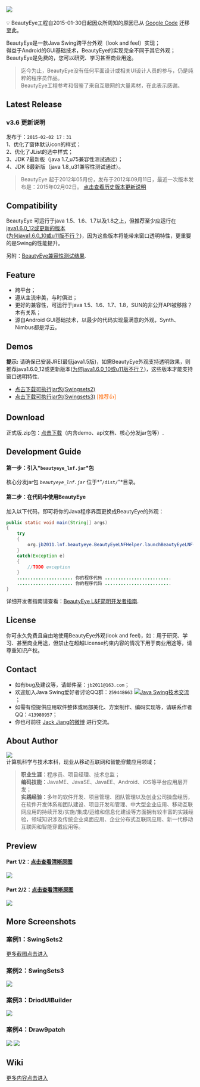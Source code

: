 ## ![](https://code.google.com/p/beautyeye/logo?cct=1376536220)
:bulb: BeautyEye工程自2015-01-30日起因众所周知的原因已从 [Google Code](https://code.google.com/p/beautyeye/) 迁移至此。

BeautyEye是一款Java Swing跨平台外观（look and feel）实现；<br>
得益于Android的GUI基础技术，BeautyEye的实现完全不同于其它外观；<br>
BeautyEye是免费的，您可以研究、学习甚至商业用途。

> 迄今为止，BeautyEye没有任何平面设计或相关UI设计人员的参与，仍是纯粹的程序员作品。<br>
> BeautyEye工程参考和借鉴了来自互联网的大量素材，在此表示感谢。

## Latest Release
### v3.6 更新说明
发布于：`2015-02-02 17：31`<br>
1、优化了窗体默认icon的样式；<br>
2、优化了JList的选中样式；<br>
3、JDK 7最新版（java 1.7_u75兼容性测试通过）；<br>
4、JDK 8最新版（java 1.8_u31兼容性测试通过）。<br>

> BeautyEye 起于2012年05月份，发布于2012年09月11日，最近一次版本发布是：2015年02月02日。 [点击查看历史版本更新说明](https://github.com/JackJiang2011/beautyeye/wiki/BeautyEye-release-notes)

## Compatibility
BeautyEye 可运行于java 1.5、1.6、1.7以及1.8之上，但推荐至少应运行在[java1.6.0_12或更新的版本](http://www.java.com/zh_CN/download/) <br>([为何java1.6.0_10或u11版不行？](https://github.com/JackJiang2011/beautyeye/wiki/java_1_6_0_u10_BUG_6750920))，因为这些版本将能带来窗口透明特性，更重要的是Swing的性能提升。

另附：[BeautyEye兼容性测试结果](https://github.com/JackJiang2011/beautyeye/wiki/Compatibility_test_results).

## Feature
* 跨平台；
* 遵从主流审美，与时俱进；
* 更好的兼容性，可运行于java 1.5、1.6、1.7、1.8，SUN的非公开API被移除？木有关系；
* 源自Android GUI基础技术，以最少的代码实现最满意的外观，Synth、Nimbus都是浮云。

## Demos
<b>提示:</b> 请确保已安装JRE(最低java1.5版)，如需BeautyEye外观支持透明效果，则推荐java1.6.0\_12或更新版本([为何java1.6.0_10或u11版不行？](https://github.com/JackJiang2011/beautyeye/wiki/java_1_6_0_u10_BUG_6750920))，这些版本才能支持窗口透明特性.

* [点击下载可执行jar包\(Swingsets2\)](https://raw.githubusercontent.com/JackJiang2011/beautyeye/master/demo/excute_jar/SwingSets2\(BeautyEyeLNFDemo\).jar)
* [点击下载可执行jar包\(Swingsets3\)](https://raw.githubusercontent.com/JackJiang2011/beautyeye/master/demo2/SwingSets3(BeautyEyeLNFDemo).jar) <font color="#FF6600"> \[推荐:thumbsup:\]</font>

## Download
正式版.zip包：[点击下载](https://github.com/JackJiang2011/beautyeye/archive/3.5.zip)（内含demo、api文档、核心分发jar包等）.

## Development Guide
#### 第一步：引入*`beautyeye_lnf.jar`*包
核心分发jar包 *`beautyeye_lnf.jar`* 位于*“`/dist/`”*目录。

#### 第二步：在代码中使用BeautyEye
加入以下代码，即可将你的Java程序界面更换成BeautyEye的外观：
```Java
public static void main(String[] args)
{
    try
    {
        org.jb2011.lnf.beautyeye.BeautyEyeLNFHelper.launchBeautyEyeLNF();
    }
    catch(Exception e)
    {
        //TODO exception
    }
    ..................... 你的程序代码 .........................
    ..................... 你的程序代码 .........................
}
```

详细开发者指南请查看：[BeautyEye L&F简明开发者指南](https://github.com/JackJiang2011/beautyeye/wiki/BeautyEye-L&F%E7%AE%80%E6%98%8E%E5%BC%80%E5%8F%91%E8%80%85%E6%8C%87%E5%8D%97).

## License
你可永久免费且自由地使用BeautyEye外观(look and feel)，如：用于研究、学习、甚至商业用途，但禁止在超越License约束内容的情况下用于商业用途等，请尊重知识产权。

## Contact
* 如有bug及建议等，请邮件至：`jb2011@163.com`；</li>
* 欢迎加入Java Swing爱好者讨论QQ群：`259448663`  <a target="_blank" href="http://shang.qq.com/wpa/qunwpa?idkey=9971fb1d1845edc87bdec92ad03f329c1d1f280b1cfe73b6d03c13b0f7f8aba1"><img border="0" src="http://pub.idqqimg.com/wpa/images/group.png" alt="Java Swing技术交流" title="Java Swing技术交流"></a>；
* 如需有偿提供应用软件整体或局部美化、方案制作、编码实现等，请联系作者QQ：`413980957`；
* 你也可前往 [Jack Jiang的微博](http://t.qq.com/jackjiang_is_here/) 进行交流。

## About Author
![](https://raw.githubusercontent.com/JackJiang2011/beautyeye/master/screenshots/js2.png)<br>
计算机科学与技术本科，现业从移动互联网和智能穿戴应用领域；<br>
> <b>职业生涯：</b>程序员、项目经理、技术总监；<br>
> <b>编码技能：</b>JavaME、JavaSE、JavaEE、Android、iOS等平台应用层开发；<br>
> <b>实践经验：</b>多年的软件开发、项目管理、团队管理以及创业公司操盘经历，在软件开发体系和团队建设、项目开发和管理、中大型企业应用、移动互联网应用的持续开发/实施/集成/运维和信息化建设等方面拥有较丰富的实践经验，领域知识涉及传统企业桌面应用、企业分布式互联网应用、新一代移动互联网和智能穿戴应用等。

## Preview
#### Part 1/2：[点击查看清晰原图](https://raw.githubusercontent.com/JackJiang2011/beautyeye/master/preview/be_lnf_preview_36.png)
![](https://raw.githubusercontent.com/JackJiang2011/beautyeye/master/preview/be_lnf_preview_36.png)

#### Part 2/2：[点击查看清晰原图](https://raw.githubusercontent.com/JackJiang2011/beautyeye/master/preview/be_lnf_preview2_36.png)
![](https://raw.githubusercontent.com/JackJiang2011/beautyeye/master/preview/be_lnf_preview2_36.png)

## More Screenshots
### 案例1：SwingSets2
[更多截图点击进入](https://github.com/JackJiang2011/beautyeye/wiki/Screenshots-all-in-one)

### 案例2：SwingSets3
![](https://raw.githubusercontent.com/JackJiang2011/beautyeye/master/screenshots/swingsets3/swingsets3_beautyeye.png)

### 案例3：DriodUIBuilder
![](https://raw.githubusercontent.com/JackJiang2011/beautyeye/master/screenshots/drioduiduilder/drioduiduilder_beautyeye.png)

### 案例4：Draw9patch
![](https://raw.githubusercontent.com/JackJiang2011/beautyeye/master/screenshots/draw9patch/draw9patch1_beautyeye.png)
![](https://raw.githubusercontent.com/JackJiang2011/beautyeye/master/screenshots/draw9patch/draw9patch2_beautyeye.png)

## Wiki
[更多内容点击进入](https://github.com/JackJiang2011/beautyeye/wiki)
